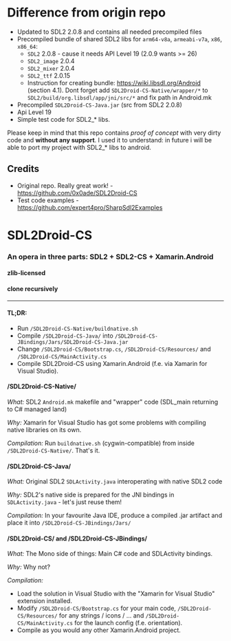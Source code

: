 # Difference from origin repo 

* Updated to SDL2 2.0.8 and contains all needed precompiled files 
* Precompiled bundle of shared SDL2 libs for `arm64-v8a`, `armeabi-v7a`, `x86`, `x86_64`:
    * `SDL2` 2.0.8 - cause it needs API Level 19 (2.0.9 wants >= 26)
    * `SDL2_image` 2.0.4
    * `SDL2_mixer` 2.0.4
    * `SDL2_ttf` 2.0.15
    * Instruction for creating bundle: https://wiki.libsdl.org/Android (section 4.1). Dont forget add `SDL2Droid-CS-Native/wrapper/*` to `SDL2/build/org.libsdl/app/jni/src/*` and fix path in Android.mk  
* Precompiled `SDL2Droid-CS-Java.jar` (src from SDL2 2.0.8)
* Api Level 19
* Simple test code for SDL2_* libs.

Please keep in mind that this repo contains *proof of concept* with very dirty code and **without any support**. 
I used it to understand: in future i will be able to port my project with SDL2_* libs to android.

## Credits

* Original repo. Really great work! - https://github.com/0x0ade/SDL2Droid-CS 
* Test code examples - https://github.com/expert4pro/SharpSdl2Examples   

# SDL2Droid-CS
### An opera in three parts: SDL2 + SDL2-CS + Xamarin.Android
#### zlib-licensed
#### clone recursively
----

#### TL;DR:
* Run `/SDL2Droid-CS-Native/buildnative.sh`
* Compile `/SDL2Droid-CS-Java/` into `/SDL2Droid-CS-JBindings/Jars/SDL2Droid-CS-Java.jar`
* Change `/SDL2Droid-CS/Bootstrap.cs`, `/SDL2Droid-CS/Resources/` and `/SDL2Droid-CS/MainActivity.cs`
* Compile SDL2Droid-CS using Xamarin.Android (f.e. via Xamarin for Visual Studio).

#### /SDL2Droid-CS-Native/

*What:* SDL2 `Android.mk` makefile and "wrapper" code (SDL_main returning to C# managed land)

*Why:* Xamarin for Visual Studio has got some problems with compiling native libraries on its own.

*Compilation:* Run `buildnative.sh` (cygwin-compatible) from inside `/SDL2Droid-CS-Native/`. That's it.

#### /SDL2Droid-CS-Java/

*What:* Original SDL2 `SDLActivity.java` interoperating with native SDL2 code

*Why:* SDL2's native side is prepared for the JNI bindings in `SDLActivity.java` - let's just reuse them!

*Compilation:* In your favourite Java IDE, produce a compiled .jar artifact and place it into `/SDL2Droid-CS-JBindings/Jars/`

#### /SDL2Droid-CS/ and /SDL2Droid-CS-JBindings/

*What:* The Mono side of things: Main C# code and SDLActivity bindings.

*Why:* Why not?

*Compilation:*
* Load the solution in Visual Studio with the "Xamarin for Visual Studio" extension installed.
* Modify `/SDL2Droid-CS/Bootstrap.cs` for your main code, `/SDL2Droid-CS/Resources/` for any strings / icons / ... and `/SDL2Droid-CS/MainActivity.cs` for the launch config (f.e. orientation).
* Compile as you would any other Xamarin.Android project.
